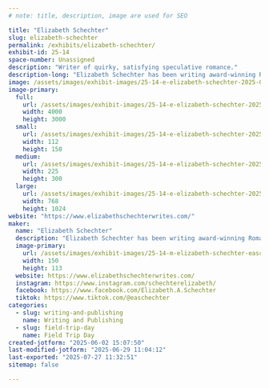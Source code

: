```yaml
---
# note: title, description, image are used for SEO

title: "Elizabeth Schechter"
slug: elizabeth-schechter
permalink: /exhibits/elizabeth-schechter/
exhibit-id: 25-14
space-number: Unassigned
description: "Writer of quirky, satisfying speculative romance."
description-long: "Elizabeth Schechter has been writing award-winning Romantasy since before romantasy was a word. Her writing credits include the award-winning steampunk romance House of Sable Locks, the Celtic fantasy Princes of Air, and 2021 VIVIAN finalist Written in Water."
image: /assets/images/exhibit-images/25-14-e-elizabeth-schechter-2025-02-08-09-25-27-225x300.jpg
image-primary: 
  full:
    url: /assets/images/exhibit-images/25-14-e-elizabeth-schechter-2025-02-08-09-25-27-full.jpg
    width: 4000
    height: 3000
  small:
    url: /assets/images/exhibit-images/25-14-e-elizabeth-schechter-2025-02-08-09-25-27-112x150.jpg
    width: 112
    height: 150
  medium:
    url: /assets/images/exhibit-images/25-14-e-elizabeth-schechter-2025-02-08-09-25-27-225x300.jpg
    width: 225
    height: 300
  large:
    url: /assets/images/exhibit-images/25-14-e-elizabeth-schechter-2025-02-08-09-25-27-768x1024.jpg
    width: 768
    height: 1024
website: "https://www.elizabethschechterwrites.com/"
maker: 
  name: "Elizabeth Schechter"
  description: "Elizabeth Schechter has been writing award-winning Romantasy since before romantasy was a word. Her writing credits include the award-winning steampunk romance House of Sable Locks, the Celtic fantasy Princes of Air, and 2021 VIVIAN finalist Written in Water."
  image-primary:
    url: /assets/images/exhibit-images/25-14-m-elizabeth-schechter-easchechter-logo-rectangle-150x113.png
    width: 150
    height: 113
  website: https://www.elizabethschechterwrites.com/
  instagram: https://www.instagram.com/schechterelizabeth/
  facebook: https://www.facebook.com/Elizabeth.A.Schechter
  tiktok: https://www.tiktok.com/@easchechter
categories: 
  - slug: writing-and-publishing
    name: Writing and Publishing
  - slug: field-trip-day
    name: Field Trip Day
created-jotform: "2025-06-02 15:07:50"
last-modified-jotform: "2025-06-29 11:04:12"
last-exported: "2025-07-27 11:32:51"
sitemap: false

---
```

